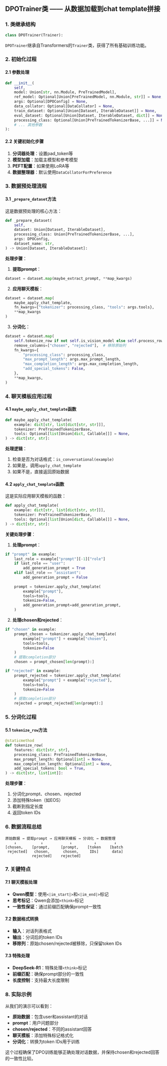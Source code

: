 ## DPOTrainer类 —— 从数据加载到chat template拼接

### 1. **类继承结构**
```python
class DPOTrainer(Trainer):
```
`DPOTrainer`继承自Transformers的`Trainer`类，获得了所有基础训练功能。

### 2. **初始化过程**

#### 2.1 参数处理
```python
def __init__(
    self,
    model: Union[str, nn.Module, PreTrainedModel],
    ref_model: Optional[Union[PreTrainedModel, nn.Module, str]] = None,
    args: Optional[DPOConfig] = None,
    data_collator: Optional[DataCollator] = None,
    train_dataset: Optional[Union[Dataset, IterableDataset]] = None,
    eval_dataset: Optional[Union[Dataset, IterableDataset, dict]] = None,
    processing_class: Optional[Union[PreTrainedTokenizerBase, ...]] = None,
    # ... 其他参数
):
```

#### 2.2 关键初始化步骤
1. **分词器处理**：设置pad_token等
2. **模型加载**：加载主模型和参考模型
3. **PEFT配置**：如果使用LoRA等
4. **数据整理器**：默认使用`DataCollatorForPreference`

### 3. **数据预处理流程**

#### 3.1 `_prepare_dataset`方法
这是数据预处理的核心方法：

```python
def _prepare_dataset(
    self,
    dataset: Union[Dataset, IterableDataset],
    processing_class: Union[PreTrainedTokenizerBase, ...],
    args: DPOConfig,
    dataset_name: str,
) -> Union[Dataset, IterableDataset]:
```

**处理步骤**：

1. **提取prompt**：
```python
dataset = dataset.map(maybe_extract_prompt, **map_kwargs)
```

2. **应用聊天模板**：
```python
dataset = dataset.map(
    maybe_apply_chat_template, 
    fn_kwargs={"tokenizer": processing_class, "tools": args.tools}, 
    **map_kwargs
)
```

3. **分词化**：
```python
dataset = dataset.map(
    self.tokenize_row if not self.is_vision_model else self.process_row,
    remove_columns=["chosen", "rejected"],  # 移除原始列
    fn_kwargs={
        "processing_class": processing_class,
        "max_prompt_length": args.max_prompt_length,
        "max_completion_length": args.max_completion_length,
        "add_special_tokens": False,
    },
    **map_kwargs,
)
```

### 4. **聊天模板应用过程**

#### 4.1 `maybe_apply_chat_template`函数
```python
def maybe_apply_chat_template(
    example: dict[str, list[dict[str, str]]],
    tokenizer: PreTrainedTokenizerBase,
    tools: Optional[list[Union[dict, Callable]]] = None,
) -> dict[str, str]:
```

**处理逻辑**：
1. 检查是否为对话格式：`is_conversational(example)`
2. 如果是，调用`apply_chat_template`
3. 如果不是，直接返回原始数据

#### 4.2 `apply_chat_template`函数
这是实际应用聊天模板的函数：

```python
def apply_chat_template(
    example: dict[str, list[dict[str, str]]],
    tokenizer: PreTrainedTokenizerBase,
    tools: Optional[list[Union[dict, Callable]]] = None,
) -> dict[str, str]:
```

**关键处理步骤**：

1. **处理prompt**：
```python
if "prompt" in example:
    last_role = example["prompt"][-1]["role"]
    if last_role == "user":
        add_generation_prompt = True
    elif last_role == "assistant":
        add_generation_prompt = False
    
    prompt = tokenizer.apply_chat_template(
        example["prompt"],
        tools=tools,
        tokenize=False,
        add_generation_prompt=add_generation_prompt,
    )
```

2. **处理chosen和rejected**：
```python
if "chosen" in example:
    prompt_chosen = tokenizer.apply_chat_template(
        example["prompt"] + example["chosen"], 
        tools=tools, 
        tokenize=False
    )
    # 提取completion部分
    chosen = prompt_chosen[len(prompt):]

if "rejected" in example:
    prompt_rejected = tokenizer.apply_chat_template(
        example["prompt"] + example["rejected"], 
        tools=tools, 
        tokenize=False
    )
    # 提取completion部分
    rejected = prompt_rejected[len(prompt):]
```

### 5. **分词化过程**

#### 5.1 `tokenize_row`方法
```python
@staticmethod
def tokenize_row(
    features: dict[str, str],
    processing_class: PreTrainedTokenizerBase,
    max_prompt_length: Optional[int] = None,
    max_completion_length: Optional[int] = None,
    add_special_tokens: bool = True,
) -> dict[str, list[int]]:
```

**处理步骤**：
1. 分词化prompt、chosen、rejected
2. 添加特殊token（如EOS）
3. 截断到指定长度
4. 返回token IDs

### 6. **数据流程总结**

```
原始数据 → 提取prompt → 应用聊天模板 → 分词化 → 数据整理
    ↓           ↓            ↓          ↓        ↓
[chosen,    [prompt,     [prompt,    [token    [batch
 rejected]   chosen,      chosen,     IDs]      data]
            rejected]    rejected]
```

### 7. **关键特点**

#### 7.1 聊天模板处理
- **Qwen模型**：使用`<|im_start|>`和`<|im_end|>`标记
- **思考标记**：Qwen会添加`<think>`标记
- **一致性保证**：通过前缀匹配确保prompt一致性

#### 7.2 数据格式转换
- **输入**：对话列表格式
- **输出**：分词后的token IDs
- **移除列**：原始chosen/rejected被移除，只保留token IDs

#### 7.3 特殊处理
- **DeepSeek-R1**：特殊处理`<think>`标记
- **前缀匹配**：确保prompt部分的一致性
- **长度控制**：支持最大长度限制

### 8. **实际示例**

从我们的演示可以看到：
- **原始数据**：包含user和assistant的对话
- **prompt**：用户问题部分
- **chosen/rejected**：不同的assistant回答
- **聊天模板**：添加特殊标记格式化
- **分词化**：转换为token IDs用于训练

这个过程确保了DPO训练能够正确处理对话数据，并保持chosen和rejected回答的一致性比较。